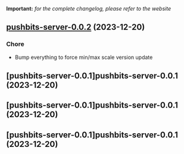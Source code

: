 **Important:**
*for the complete changelog, please refer to the website*




## [pushbits-server-0.0.2](https://github.com/truecharts/charts/compare/pushbits-server-0.0.1...pushbits-server-0.0.2) (2023-12-20)

### Chore

- Bump everything to force min/max scale version update
  
  


## [pushbits-server-0.0.1]pushbits-server-0.0.1 (2023-12-20)




## [pushbits-server-0.0.1]pushbits-server-0.0.1 (2023-12-20)




## [pushbits-server-0.0.1]pushbits-server-0.0.1 (2023-12-20)

